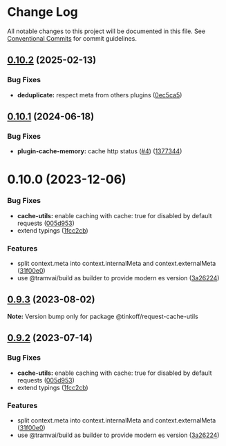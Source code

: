 # Change Log

All notable changes to this project will be documented in this file.
See [Conventional Commits](https://conventionalcommits.org) for commit guidelines.

## [0.10.2](https://github.com/Tinkoff/tinkoff-request/compare/@tinkoff/request-cache-utils@0.10.1...@tinkoff/request-cache-utils@0.10.2) (2025-02-13)


### Bug Fixes

* **deduplicate:** respect meta from others plugins ([0ec5ca5](https://github.com/Tinkoff/tinkoff-request/commit/0ec5ca56d594daec3d66dce94e1201515303dec1))





## [0.10.1](https://github.com/Tinkoff/tinkoff-request/compare/@tinkoff/request-cache-utils@0.10.0...@tinkoff/request-cache-utils@0.10.1) (2024-06-18)


### Bug Fixes

* **plugin-cache-memory:** cache http status ([#4](https://github.com/Tinkoff/tinkoff-request/issues/4)) ([1377344](https://github.com/Tinkoff/tinkoff-request/commit/1377344242cf55e12565fc72f8f3518a8a46576d))





# 0.10.0 (2023-12-06)


### Bug Fixes

* **cache-utils:** enable caching with cache: true for disabled by default requests ([005d953](https://github.com/Tinkoff/tinkoff-request/commit/005d953604daf473565af6f533743c8da3831ef8))
* extend typings ([1fcc2cb](https://github.com/Tinkoff/tinkoff-request/commit/1fcc2cb32597b10d788de36303507e385042fc96))


### Features

* split context.meta into context.internalMeta and context.externalMeta ([31f00e0](https://github.com/Tinkoff/tinkoff-request/commit/31f00e0ae14767f213a67eb2df349c9f75adcfe7))
* use @tramvai/build as builder to provide modern es version ([3a26224](https://github.com/Tinkoff/tinkoff-request/commit/3a26224221d4fc073938cf32c2f147515620c28e))





## [0.9.3](https://github.com/Tinkoff/tinkoff-request/compare/@tinkoff/request-cache-utils@0.9.2...@tinkoff/request-cache-utils@0.9.3) (2023-08-02)

**Note:** Version bump only for package @tinkoff/request-cache-utils





## [0.9.2](https://github.com/Tinkoff/tinkoff-request/compare/@tinkoff/request-cache-utils@0.9.2...@tinkoff/request-cache-utils@0.9.2) (2023-07-14)


### Bug Fixes

* **cache-utils:** enable caching with cache: true for disabled by default requests ([005d953](https://github.com/Tinkoff/tinkoff-request/commit/005d953604daf473565af6f533743c8da3831ef8))
* extend typings ([1fcc2cb](https://github.com/Tinkoff/tinkoff-request/commit/1fcc2cb32597b10d788de36303507e385042fc96))


### Features

* split context.meta into context.internalMeta and context.externalMeta ([31f00e0](https://github.com/Tinkoff/tinkoff-request/commit/31f00e0ae14767f213a67eb2df349c9f75adcfe7))
* use @tramvai/build as builder to provide modern es version ([3a26224](https://github.com/Tinkoff/tinkoff-request/commit/3a26224221d4fc073938cf32c2f147515620c28e))
